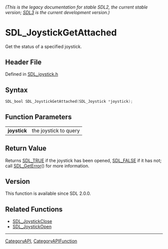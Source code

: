 ###### (This is the legacy documentation for stable SDL2, the current stable version; [SDL3](https://wiki.libsdl.org/SDL3/) is the current development version.)
# SDL_JoystickGetAttached

Get the status of a specified joystick.

## Header File

Defined in [SDL_joystick.h](https://github.com/libsdl-org/SDL/blob/SDL2/include/SDL_joystick.h)

## Syntax

```c
SDL_bool SDL_JoystickGetAttached(SDL_Joystick *joystick);

```

## Function Parameters

|                  |                       |
| ---------------- | --------------------- |
| **joystick**     | the joystick to query |

## Return Value

Returns [SDL_TRUE](SDL_TRUE) if the joystick has been opened,
[SDL_FALSE](SDL_FALSE) if it has not; call [SDL_GetError](SDL_GetError)()
for more information.

## Version

This function is available since SDL 2.0.0.

## Related Functions

* [SDL_JoystickClose](SDL_JoystickClose)
* [SDL_JoystickOpen](SDL_JoystickOpen)

----
[CategoryAPI](CategoryAPI), [CategoryAPIFunction](CategoryAPIFunction)



